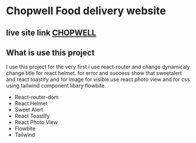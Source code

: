 # Chopwell Food delivery website

## live site link [CHOPWELL](https://github.com/facebook/create-react-app)

## What is use this project

I use this project for the very first i use react-router and change dynamicaly change title for react helmet. for error and success show that sweetalert and react toastify
and for image for visible use react photo view and for css using tailwind component libary flowbite.

- React-router-dom
- React Helmet
- Sweet Alert
- React Toastify
- React Photo View
- Flowbite
- Tailwind
